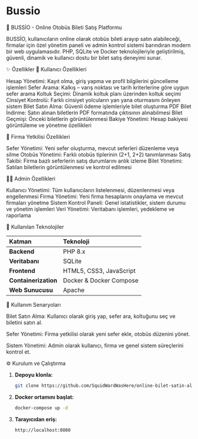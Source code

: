 # Bussio


🚌 BUSSİO - Online Otobüs Bileti Satış Platformu

BUSSİO, kullanıcıların online olarak otobüs bileti arayıp satın alabileceği, firmalar için özel yönetim paneli ve admin kontrol sistemi barındıran modern bir web uygulamasıdır.
PHP, SQLite ve Docker teknolojileriyle geliştirilmiş, güvenli, dinamik ve kullanıcı dostu bir bilet satış deneyimi sunar.


✨ Özellikler
👥 Kullanıcı Özellikleri

Hesap Yönetimi: Kayıt olma, giriş yapma ve profil bilgilerini güncelleme işlemleri
Sefer Arama: Kalkış – varış noktası ve tarih kriterlerine göre uygun sefer arama
Koltuk Seçimi: Dinamik koltuk planı üzerinden koltuk seçimi
Cinsiyet Kontrolü: Farklı cinsiyet yolcuların yan yana oturmasını önleyen sistem
Bilet Satın Alma: Güvenli ödeme işlemleriyle bilet oluşturma
PDF Bilet İndirme: Satın alınan biletlerin PDF formatında çıktısının alınabilmesi
Bilet Geçmişi: Önceki biletlerin görüntülenmesi 
Bakiye Yönetimi: Hesap bakiyesi görüntüleme ve yönetme özellikleri

🏢 Firma Yetkilisi Özellikleri

Sefer Yönetimi: Yeni sefer oluşturma, mevcut seferleri düzenleme veya silme
Otobüs Yönetimi: Farklı otobüs tiplerinin (2+1, 2+2) tanımlanması
Satış Takibi: Firma bazlı seferlerin satış durumlarını anlık izleme
Bilet Yönetimi: Satılan biletlerin görüntülenmesi ve kontrol edilmesi

👨‍💼 Admin Özellikleri

Kullanıcı Yönetimi: Tüm kullanıcıların listelenmesi, düzenlenmesi veya engellenmesi
Firma Yönetimi: Yeni firma hesaplarını onaylama ve mevcut firmaları yönetme
Sistem Kontrol Paneli: Genel istatistikler, sistem durumu ve yönetim işlemleri
Veri Yönetimi: Veritabanı işlemleri, yedekleme ve raporlama

🧩 Kullanılan Teknolojiler  

| Katman | Teknoloji |
| :------------------- | :---------------------- |
| **Backend** | PHP 8.x |
| **Veritabanı** | SQLite |
| **Frontend** | HTML5, CSS3, JavaScript |
| **Containerization** | Docker & Docker Compose |
| **Web Sunucusu** | Apache |

📱 Kullanım Senaryoları

Bilet Satın Alma: Kullanıcı olarak giriş yap, sefer ara, koltuğunu seç ve biletini satın al.

Sefer Yönetimi: Firma yetkilisi olarak yeni sefer ekle, otobüs düzenini yönet.

Sistem Yönetimi: Admin olarak kullanıcı, firma ve genel sistem süreçlerini kontrol et.


⚙️ Kurulum ve Çalıştırma  

1. **Depoyu klonla:**

   ```bash
   git clone https://github.com/SquidWardWasHere/online-bilet-satin-al.git
   
2. **Docker ortamını başlat:**

   ```bash
   docker-compose up -d
   ```
   
3. **Tarayıcıdan eriş:**

   ```bash
   http://localhost:8080
   ```




